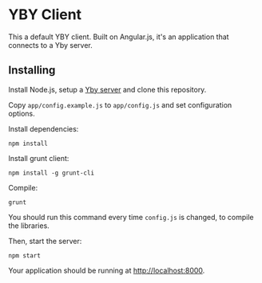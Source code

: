 # YBY Client

This a default YBY client. Built on Angular.js, it's an application that connects to a Yby server.

## Installing

Install Node.js, setup a [Yby server](http://github.com/oeco/yby) and clone this repository.

Copy `app/config.example.js` to `app/config.js` and set configuration options.

Install dependencies:

    npm install

Install grunt client:

	npm install -g grunt-cli

Compile:

	grunt

You should run this command every time `config.js` is changed, to compile the libraries.

Then, start the server:

    npm start

Your application should be running at [http://localhost:8000](http://localhost:8000).

